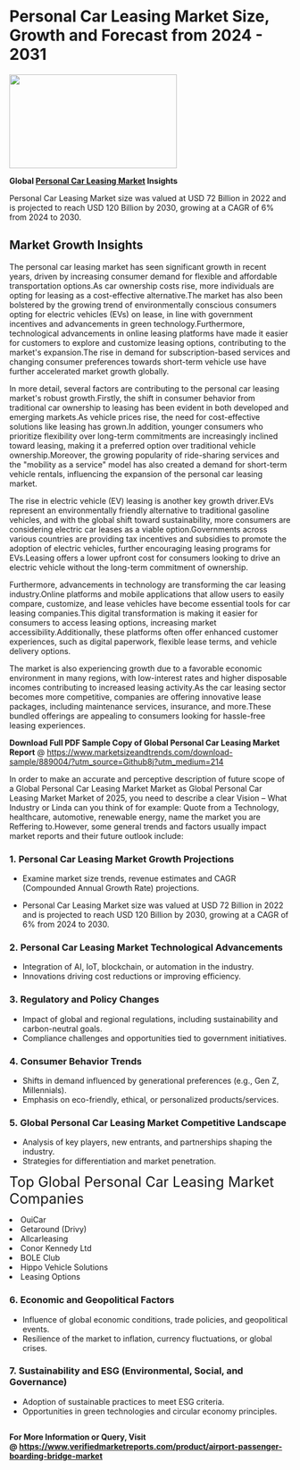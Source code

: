 <H1>Personal Car Leasing Market Size, Growth and Forecast from 2024 - 2031</H1><img class="aligncenter size-medium wp-image-584254" src="https://thirdeyenews.in/wp-content/uploads/2024/09/Global-Market-Research-300x168.jpeg" alt="" width="300" height="168" /><p><strong>Global&nbsp;<a href="https://www.marketsizeandtrends.com/download-sample/889004/?utm_source=Github8j?utm_medium=214">Personal Car Leasing Market</a> Insights</strong></p><p>Personal Car Leasing Market size was valued at USD 72 Billion in 2022 and is projected to reach USD 120 Billion by 2030, growing at a CAGR of 6% from 2024 to 2030.</p><p><h2>Market Growth Insights</h2> <p>The personal car leasing market has seen significant growth in recent years, driven by increasing consumer demand for flexible and affordable transportation options.As car ownership costs rise, more individuals are opting for leasing as a cost-effective alternative.The market has also been bolstered by the growing trend of environmentally conscious consumers opting for electric vehicles (EVs) on lease, in line with government incentives and advancements in green technology.Furthermore, technological advancements in online leasing platforms have made it easier for customers to explore and customize leasing options, contributing to the market's expansion.The rise in demand for subscription-based services and changing consumer preferences towards short-term vehicle use have further accelerated market growth globally.</p> <p>In more detail, several factors are contributing to the personal car leasing market's robust growth.Firstly, the shift in consumer behavior from traditional car ownership to leasing has been evident in both developed and emerging markets.As vehicle prices rise, the need for cost-effective solutions like leasing has grown.In addition, younger consumers who prioritize flexibility over long-term commitments are increasingly inclined toward leasing, making it a preferred option over traditional vehicle ownership.Moreover, the growing popularity of ride-sharing services and the "mobility as a service" model has also created a demand for short-term vehicle rentals, influencing the expansion of the personal car leasing market.</p> <p>The rise in electric vehicle (EV) leasing is another key growth driver.EVs represent an environmentally friendly alternative to traditional gasoline vehicles, and with the global shift toward sustainability, more consumers are considering electric car leases as a viable option.Governments across various countries are providing tax incentives and subsidies to promote the adoption of electric vehicles, further encouraging leasing programs for EVs.Leasing offers a lower upfront cost for consumers looking to drive an electric vehicle without the long-term commitment of ownership.</p> <p>Furthermore, advancements in technology are transforming the car leasing industry.Online platforms and mobile applications that allow users to easily compare, customize, and lease vehicles have become essential tools for car leasing companies.This digital transformation is making it easier for consumers to access leasing options, increasing market accessibility.Additionally, these platforms often offer enhanced customer experiences, such as digital paperwork, flexible lease terms, and vehicle delivery options.</p> <p>The market is also experiencing growth due to a favorable economic environment in many regions, with low-interest rates and higher disposable incomes contributing to increased leasing activity.As the car leasing sector becomes more competitive, companies are offering innovative lease packages, including maintenance services, insurance, and more.These bundled offerings are appealing to consumers looking for hassle-free leasing experiences.</p> <p><span class=""><strong>Download Full PDF Sample Copy of Global Personal Car Leasing Market Report</strong> @ <a href="https://www.marketsizeandtrends.com/download-sample/889004/?utm_source=Github8j?utm_medium=214" target="_blank">https://www.marketsizeandtrends.com/download-sample/889004/?utm_source=Github8j?utm_medium=214</a></span></p><p>In order to make an accurate and perceptive description of future scope of a Global&nbsp;Personal Car Leasing Market Market as Global&nbsp;Personal Car Leasing Market Market of 2025, you need to describe a clear Vision &ndash; What Industry or Linda can you think of for example: Quote from a Technology, healthcare, automotive, renewable energy, name the market you are Reffering to.However, some general trends and factors usually impact market reports and their future outlook include:</p><h3>1.&nbsp;<strong>Personal Car Leasing Market Growth Projections</strong></h3><ul><li>Examine market size trends, revenue estimates and CAGR (Compounded Annual Growth Rate) projections.</li><li><p>Personal Car Leasing Market size was valued at USD 72 Billion in 2022 and is projected to reach USD 120 Billion by 2030, growing at a CAGR of 6% from 2024 to 2030.</p></li></ul><h3>2.&nbsp;<strong>Personal Car Leasing Market Technological Advancements</strong></h3><ul><li>Integration of AI, IoT, blockchain, or automation in the industry.</li><li>Innovations driving cost reductions or improving efficiency.</li></ul><h3>3.&nbsp;<strong>Regulatory and Policy Changes</strong></h3><ul><li>Impact of global and regional regulations, including sustainability and carbon-neutral goals.</li><li>Compliance challenges and opportunities tied to government initiatives.</li></ul><h3>4.&nbsp;<strong>Consumer Behavior Trends</strong></h3><ul><li>Shifts in demand influenced by generational preferences (e.g., Gen Z, Millennials).</li><li>Emphasis on eco-friendly, ethical, or personalized products/services.</li></ul><h3>5.&nbsp;<strong>Global Personal Car Leasing Market Competitive Landscape</strong></h3><ul><li>Analysis of key players, new entrants, and partnerships shaping the industry.</li><li>Strategies for differentiation and market penetration.</li></ul><p data-pm-slice="1 1 []"><span style="color: inherit; font-family: inherit; font-size: 25px;">Top Global Personal Car Leasing Market Companies</span></p><div class="" data-test-id=""><p><li>OuiCar</li><li> Getaround (Drivy)</li><li> Allcarleasing</li><li> Conor Kennedy Ltd</li><li> BOLE Club</li><li> Hippo Vehicle Solutions</li><li> Leasing Options</li></p></div><h3>6.&nbsp;<strong>Economic and Geopolitical Factors</strong></h3><ul><li>Influence of global economic conditions, trade policies, and geopolitical events.</li><li>Resilience of the market to inflation, currency fluctuations, or global crises.</li></ul><h3>7.&nbsp;<strong>Sustainability and ESG (Environmental, Social, and Governance)</strong></h3><ul><li>Adoption of sustainable practices to meet ESG criteria.</li><li>Opportunities in green technologies and circular economy principles.</li></ul><h2><strong style="font-size: 14px;">For More Information or Query, Visit @&nbsp;</strong><a style="background-color: #ffffff; font-size: 14px;" href="https://www.marketsizeandtrends.com/report/personal-car-leasing-market-/" target="_blank">https://www.verifiedmarketreports.com/product/airport-passenger-boarding-bridge-market</a></h2>